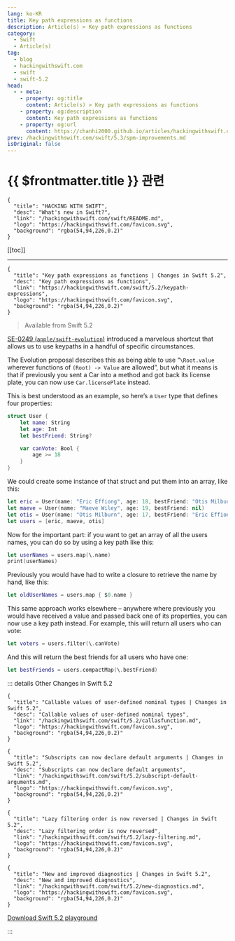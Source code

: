 ```yaml
---
lang: ko-KR
title: Key path expressions as functions
description: Article(s) > Key path expressions as functions
category:
  - Swift
  - Article(s)
tag: 
  - blog
  - hackingwithswift.com
  - swift
  - swift-5.2
head:
  - - meta:
    - property: og:title
      content: Article(s) > Key path expressions as functions
    - property: og:description
      content: Key path expressions as functions
    - property: og:url
      content: https://chanhi2000.github.io/articles/hackingwithswift.com/swift/5.2/keypath-expressions.html
prev: /hackingwithswift.com/swift/5.3/spm-improvements.md
isOriginal: false
---
```


# {{ $frontmatter.title }} 관련

```component VPCard
{
  "title": "HACKING WITH SWIFT",
  "desc": "What's new in Swift?",
  "link": "/hackingwithswift.com/swift/README.md",
  "logo": "https://hackingwithswift.com/favicon.svg",
  "background": "rgba(54,94,226,0.2)"
}
```

[[toc]]

---

```component VPCard
{
  "title": "Key path expressions as functions | Changes in Swift 5.2",
  "desc": "Key path expressions as functions",
  "link": "https://hackingwithswift.com/swift/5.2/keypath-expressions", 
  "logo": "https://hackingwithswift.com/favicon.svg",
  "background": "rgba(54,94,226,0.2)"
}
```

> Available from Swift 5.2

[SE-0249 (<FontIcon icon="iconfont icon-github"/>`apple/swift-evolution`)](https://github.com/apple/swift-evolution/blob/master/proposals/0249-key-path-literal-function-expressions.md) introduced a marvelous shortcut that allows us to use keypaths in a handful of specific circumstances.

The Evolution proposal describes this as being able to use “`\Root.value` wherever functions of `(Root) -> Value` are allowed”, but what it means is that if previously you sent a Car into a method and got back its license plate, you can now use `Car.licensePlate` instead.

This is best understood as an example, so here’s a `User` type that defines four properties:

```swift
struct User {
    let name: String
    let age: Int
    let bestFriend: String?

    var canVote: Bool {
        age >= 18
    }
}
```

We could create some instance of that struct and put them into an array, like this:

```swift
let eric = User(name: "Eric Effiong", age: 18, bestFriend: "Otis Milburn")
let maeve = User(name: "Maeve Wiley", age: 19, bestFriend: nil)
let otis = User(name: "Otis Milburn", age: 17, bestFriend: "Eric Effiong")
let users = [eric, maeve, otis]
```

Now for the important part: if you want to get an array of all the users names, you can do so by using a key path like this:

```swift
let userNames = users.map(\.name)
print(userNames)
```

Previously you would have had to write a closure to retrieve the name by hand, like this:

```swift
let oldUserNames = users.map { $0.name }
```

This same approach works elsewhere – anywhere where previously you would have received a value and passed back one of its properties, you can now use a key path instead. For example, this will return all users who can vote:

```swift
let voters = users.filter(\.canVote)
```

And this will return the best friends for all users who have one:

```swift
let bestFriends = users.compactMap(\.bestFriend)
```

::: details Other Changes in Swift 5.2
<!-- 
```component VPCard
{
  "title": "Key path expressions as functions | Changes in Swift 5.2",
  "desc": "Key path expressions as functions",
  "link": "/hackingwithswift.com/swift/5.2/keypath-expressions.md",
  "logo": "https://hackingwithswift.com/favicon.svg",
  "background": "rgba(54,94,226,0.2)"
}
```
-->
```component VPCard
{
  "title": "Callable values of user-defined nominal types | Changes in Swift 5.2",
  "desc": "Callable values of user-defined nominal types",
  "link": "/hackingwithswift.com/swift/5.2/callasfunction.md",
  "logo": "https://hackingwithswift.com/favicon.svg",
  "background": "rgba(54,94,226,0.2)"
}
```

```component VPCard
{
  "title": "Subscripts can now declare default arguments | Changes in Swift 5.2",
  "desc": "Subscripts can now declare default arguments",
  "link": "/hackingwithswift.com/swift/5.2/subscript-default-arguments.md",
  "logo": "https://hackingwithswift.com/favicon.svg",
  "background": "rgba(54,94,226,0.2)"
}
```

```component VPCard
{
  "title": "Lazy filtering order is now reversed | Changes in Swift 5.2",
  "desc": "Lazy filtering order is now reversed",
  "link": "/hackingwithswift.com/swift/5.2/lazy-filtering.md",
  "logo": "https://hackingwithswift.com/favicon.svg",
  "background": "rgba(54,94,226,0.2)"
}
```

```component VPCard
{
  "title": "New and improved diagnostics | Changes in Swift 5.2",
  "desc": "New and improved diagnostics",
  "link": "/hackingwithswift.com/swift/5.2/new-diagnostics.md",
  "logo": "https://hackingwithswift.com/favicon.svg",
  "background": "rgba(54,94,226,0.2)"
}
```

[<FontIcon icon="fas fa-file-zipper"/>Download Swift 5.2 playground](https://hackingwithswift.com/files/playgrounds/swift/playground-5-1-to-5-2.playground.zip)

:::

